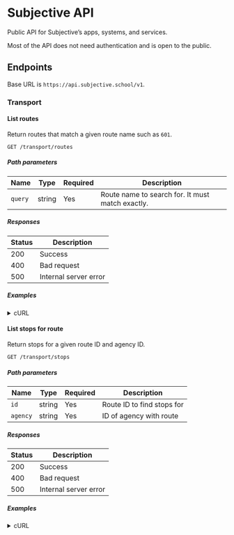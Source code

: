 # Subjective API

Public API for Subjective’s apps, systems, and services.

Most of the API does not need authentication and is open to the public.

## Endpoints

Base URL is `https://api.subjective.school/v1`.

### Transport

#### List routes

Return routes that match a given route name such as `601`.

```plaintext
GET /transport/routes
```

##### Path parameters

| Name    | Type   | Required | Description                                      |
| ------- | ------ | -------- | ------------------------------------------------ |
| `query` | string | Yes      | Route name to search for. It must match exactly. |

##### Responses

| Status | Description           |
| ------ | --------------------- |
| 200    | Success               |
| 400    | Bad request           |
| 500    | Internal server error |

##### Examples

<details>
  <summary>cURL</summary>

  ```nu
  ❯ curl -s https://api.subjective.school/v1/transport/routes?query=601 | from json | to json
  [
    {
      "full_name": "Parramatta to Rouse Hill Station via Hills Showground",
      "agency": "GSBC004",
      "name": "601",
      "id": "2504_601"
    },
    {
      "full_name": "Rouse Hill Station to Parramatta via Hills Showground",
      "agency": "GSBC004",
      "name": "601",
      "id": "2504_601"
    },
    {
      "full_name": "Tweed Mall to Tweed Valley Hospital via Kingscliff",
      "agency": "L0793",
      "name": "601",
      "id": "5955_601"
    },
    {
      "full_name": "Tweed Valley Hospital to Tweed Mall via Kingscliff",
      "agency": "L0793",
      "name": "601",
      "id": "5955_601"
    }
  ]
  ```

</details>

#### List stops for route

Return stops for a given route ID and agency ID.

```plaintext
GET /transport/stops
```

##### Path parameters

| Name     | Type   | Required | Description                |
| -------- | ------ | -------- | -------------------------- |
| `id`     | string | Yes      | Route ID to find stops for |
| `agency` | string | Yes      | ID of agency with route    |

##### Responses

| Status | Description           |
| ------ | --------------------- |
| 200    | Success               |
| 400    | Bad request           |
| 500    | Internal server error |

##### Examples

<details>
  <summary>cURL</summary>

  ```nu
  ❯ curl -s https://api.subjective.school/v1/transport/stops?id=2504_601&agency=GSBC004
  [
    {
      "id": "2155458",
      "name": "North West Twy opp Rouse Hill Station",
      "latitude": -33.691737,
      "longitude": 150.923733
    },
    {
      "id": "2155326",
      "name": "Rouse Hill Dr after Civic Way",
      "latitude": -33.688404,
      "longitude": 150.92512
    },
    {
      "id": "2155200",
      "name": "Commercial Rd at McCombe Ave",
      "latitude": -33.686062,
      "longitude": 150.924602
    },
    // ...
  ]
  ```

</details>
